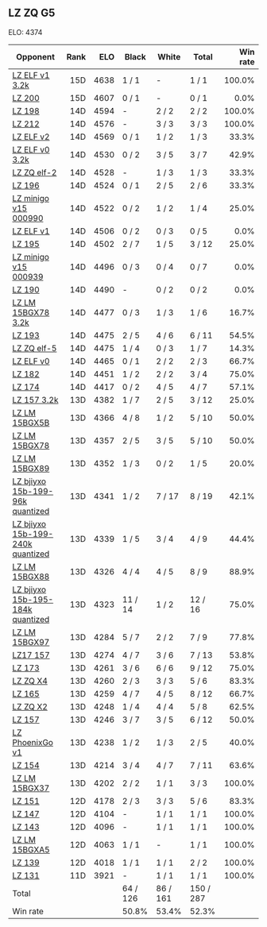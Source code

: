 ## LZ ZQ G5 ##

ELO: 4374

Opponent | Rank | ELO | Black | White | Total | Win rate
---------|-----:|----:|-------|-------|-------|-------:
[LZ ELF v1 3.2k](LZ%20ELF%20v1%203.2k.md) | 15D | 4638 | 1 / 1 | - | 1 / 1 | 100.0%
[LZ 200](LZ%20200.md) | 15D | 4607 | 0 / 1 | - | 0 / 1 | 0.0%
[LZ 198](LZ%20198.md) | 14D | 4594 | - | 2 / 2 | 2 / 2 | 100.0%
[LZ 212](LZ%20212.md) | 14D | 4576 | - | 3 / 3 | 3 / 3 | 100.0%
[LZ ELF v2](LZ%20ELF%20v2.md) | 14D | 4569 | 0 / 1 | 1 / 2 | 1 / 3 | 33.3%
[LZ ELF v0 3.2k](LZ%20ELF%20v0%203.2k.md) | 14D | 4530 | 0 / 2 | 3 / 5 | 3 / 7 | 42.9%
[LZ ZQ elf-2](LZ%20ZQ%20elf-2.md) | 14D | 4528 | - | 1 / 3 | 1 / 3 | 33.3%
[LZ 196](LZ%20196.md) | 14D | 4524 | 0 / 1 | 2 / 5 | 2 / 6 | 33.3%
[LZ minigo v15 000990](LZ%20minigo%20v15%20000990.md) | 14D | 4522 | 0 / 2 | 1 / 2 | 1 / 4 | 25.0%
[LZ ELF v1](LZ%20ELF%20v1.md) | 14D | 4506 | 0 / 2 | 0 / 3 | 0 / 5 | 0.0%
[LZ 195](LZ%20195.md) | 14D | 4502 | 2 / 7 | 1 / 5 | 3 / 12 | 25.0%
[LZ minigo v15 000939](LZ%20minigo%20v15%20000939.md) | 14D | 4496 | 0 / 3 | 0 / 4 | 0 / 7 | 0.0%
[LZ 190](LZ%20190.md) | 14D | 4490 | - | 0 / 2 | 0 / 2 | 0.0%
[LZ LM 15BGX78 3.2k](LZ%20LM%2015BGX78%203.2k.md) | 14D | 4477 | 0 / 3 | 1 / 3 | 1 / 6 | 16.7%
[LZ 193](LZ%20193.md) | 14D | 4475 | 2 / 5 | 4 / 6 | 6 / 11 | 54.5%
[LZ ZQ elf-5](LZ%20ZQ%20elf-5.md) | 14D | 4475 | 1 / 4 | 0 / 3 | 1 / 7 | 14.3%
[LZ ELF v0](LZ%20ELF%20v0.md) | 14D | 4465 | 0 / 1 | 2 / 2 | 2 / 3 | 66.7%
[LZ 182](LZ%20182.md) | 14D | 4451 | 1 / 2 | 2 / 2 | 3 / 4 | 75.0%
[LZ 174](LZ%20174.md) | 14D | 4417 | 0 / 2 | 4 / 5 | 4 / 7 | 57.1%
[LZ 157 3.2k](LZ%20157%203.2k.md) | 13D | 4382 | 1 / 7 | 2 / 5 | 3 / 12 | 25.0%
[LZ LM 15BGX5B](LZ%20LM%2015BGX5B.md) | 13D | 4366 | 4 / 8 | 1 / 2 | 5 / 10 | 50.0%
[LZ LM 15BGX78](LZ%20LM%2015BGX78.md) | 13D | 4357 | 2 / 5 | 3 / 5 | 5 / 10 | 50.0%
[LZ LM 15BGX89](LZ%20LM%2015BGX89.md) | 13D | 4352 | 1 / 3 | 0 / 2 | 1 / 5 | 20.0%
[LZ bjiyxo 15b-199-96k quantized](LZ%20bjiyxo%2015b-199-96k%20quantized.md) | 13D | 4341 | 1 / 2 | 7 / 17 | 8 / 19 | 42.1%
[LZ bjiyxo 15b-199-240k quantized](LZ%20bjiyxo%2015b-199-240k%20quantized.md) | 13D | 4339 | 1 / 5 | 3 / 4 | 4 / 9 | 44.4%
[LZ LM 15BGX88](LZ%20LM%2015BGX88.md) | 13D | 4326 | 4 / 4 | 4 / 5 | 8 / 9 | 88.9%
[LZ bjiyxo 15b-195-184k quantized](LZ%20bjiyxo%2015b-195-184k%20quantized.md) | 13D | 4323 | 11 / 14 | 1 / 2 | 12 / 16 | 75.0%
[LZ LM 15BGX97](LZ%20LM%2015BGX97.md) | 13D | 4284 | 5 / 7 | 2 / 2 | 7 / 9 | 77.8%
[LZ17 157](LZ17%20157.md) | 13D | 4274 | 4 / 7 | 3 / 6 | 7 / 13 | 53.8%
[LZ 173](LZ%20173.md) | 13D | 4261 | 3 / 6 | 6 / 6 | 9 / 12 | 75.0%
[LZ ZQ X4](LZ%20ZQ%20X4.md) | 13D | 4260 | 2 / 3 | 3 / 3 | 5 / 6 | 83.3%
[LZ 165](LZ%20165.md) | 13D | 4259 | 4 / 7 | 4 / 5 | 8 / 12 | 66.7%
[LZ ZQ X2](LZ%20ZQ%20X2.md) | 13D | 4248 | 1 / 4 | 4 / 4 | 5 / 8 | 62.5%
[LZ 157](LZ%20157.md) | 13D | 4246 | 3 / 7 | 3 / 5 | 6 / 12 | 50.0%
[LZ PhoenixGo v1](LZ%20PhoenixGo%20v1.md) | 13D | 4238 | 1 / 2 | 1 / 3 | 2 / 5 | 40.0%
[LZ 154](LZ%20154.md) | 13D | 4214 | 3 / 4 | 4 / 7 | 7 / 11 | 63.6%
[LZ LM 15BGX37](LZ%20LM%2015BGX37.md) | 13D | 4202 | 2 / 2 | 1 / 1 | 3 / 3 | 100.0%
[LZ 151](LZ%20151.md) | 12D | 4178 | 2 / 3 | 3 / 3 | 5 / 6 | 83.3%
[LZ 147](LZ%20147.md) | 12D | 4104 | - | 1 / 1 | 1 / 1 | 100.0%
[LZ 143](LZ%20143.md) | 12D | 4096 | - | 1 / 1 | 1 / 1 | 100.0%
[LZ LM 15BGXA5](LZ%20LM%2015BGXA5.md) | 12D | 4063 | 1 / 1 | - | 1 / 1 | 100.0%
[LZ 139](LZ%20139.md) | 12D | 4018 | 1 / 1 | 1 / 1 | 2 / 2 | 100.0%
[LZ 131](LZ%20131.md) | 11D | 3921 | - | 1 / 1 | 1 / 1 | 100.0%
Total | | | 64 / 126 | 86 / 161 | 150 / 287 | 
Win rate| | | 50.8% | 53.4% | 52.3% | 
